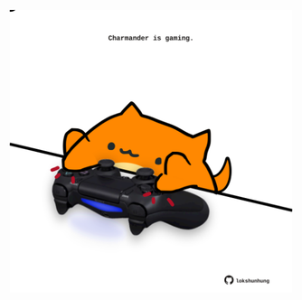 <!-- built at 09/03/2022, 17:02:59 UTC -->
<p align="center">
  <img width="500" height="500" src="./ReadmeImage.svg">
</p>
